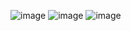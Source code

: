 ![image](https://github.com/user-attachments/assets/12648147-d039-4df0-96af-b53132edbab7)
![image](https://github.com/user-attachments/assets/daf8a9b7-413f-483d-9d7c-43c253fd4d6c)
![image](https://github.com/user-attachments/assets/8aa5e497-3cae-4c7a-b7ec-f799241e80df)








